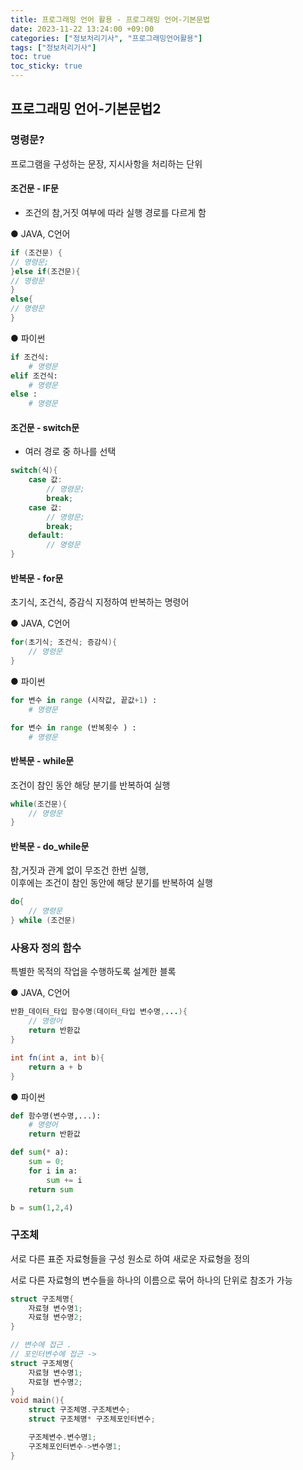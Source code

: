 ```yaml
---
title: 프로그래밍 언어 활용 - 프로그래밍 언어-기본문법
date: 2023-11-22 13:24:00 +09:00
categories: ["정보처리기사", "프로그래밍언어활용"]
tags: ["정보처리기사"]
toc: true
toc_sticky: true
---
```


## 프로그래밍 언어-기본문법2

### 명령문?

프로그램을 구성하는 문장, 지시사항을 처리하는 단위

#### 조건문 - IF문

- 조건의 참,거짓 여부에 따라 실행 경로를 다르게 함

● JAVA, C언어

```java
if (조건문) {
// 명령문;
}else if(조건문){
// 명령문
}
else{
// 명령문
}
```

● 파이썬

```python
if 조건식:
    # 명령문
elif 조건식:
    # 명령문
else :
    # 명령문
```

#### 조건문 - switch문

- 여러 경로 중 하나를 선택

```java
switch(식){
    case 값:
        // 명령문;
        break;
    case 값:
        // 명령문;
        break;
    default:
        // 명령문
}
```

#### 반복문 - for문

초기식, 조건식, 증감식 지정하여 반복하는 명령어

● JAVA, C언어

```java
for(초기식; 조건식; 증감식){
    // 명령문
}
```

● 파이썬

```python
for 변수 in range (시작값, 끝값+1) :
    # 명령문
```

```python
for 변수 in range (반복횟수 ) :
    # 명령문
```

#### 반복문 - while문

조건이 참인 동안 해당 분기를 반복하여 실행

```java
while(조건문){
    // 명령문
}
```

#### 반복문 - do_while문

참,거짓과 관계 없이 무조건 한번 실행,  
이후에는 조건이 참인 동안에 해당 분기를 반복하여 실행

```java
do{
    // 명령문
} while (조건문)
```

### 사용자 정의 함수

특별한 목적의 작업을 수행하도록 설계한 블록

● JAVA, C언어

```java
반환_데이터_타입 함수명(데이터_타입 변수명,...){
    // 명령어
    return 반환값
}
```

```java
int fn(int a, int b){
    return a + b
}
```

● 파이썬

```python
def 함수명(변수명,...):
    # 명령어
    return 반환값
```

```python
def sum(* a):
    sum = 0;
    for i in a:
        sum += i
    return sum

b = sum(1,2,4)
```

### 구조체

서로 다른 표준 자료형들을 구성 원소로 하여 새로운 자료형을 정의

서로 다른 자료형의 변수들을 하나의 이름으로 묶어 하나의 단위로 참조가 가능

```c
struct 구조체명{
    자료형 변수명1;
    자료형 변수명2;
}
```

```c
// 변수에 접근 .
// 포인터변수에 접근 ->
struct 구조체명{
    자료형 변수명1;
    자료형 변수명2;
}
void main(){
    struct 구조체명.구조체변수;
    struct 구조체명* 구조체포인터변수;

    구조체변수.변수명1;
    구조체포인터변수->변수명1;
}
```
